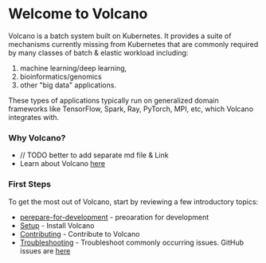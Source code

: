 # Welcome to Volcano

Volcano is a batch system built on Kubernetes. It provides a suite of mechanisms currently missing from
Kubernetes that are commonly required by many classes of batch & elastic workload including:

1. machine learning/deep learning,
2. bioinformatics/genomics
3. other "big data" applications.

These types of applications typically run on generalized domain
frameworks like TensorFlow, Spark, Ray, PyTorch, MPI, etc, which Volcano integrates with.

### Why Volcano?
- // TODO better to add separate md file & Link
- Learn about Volcano [here](https://github.com/volcano-sh/volcano/blob/master/README.md)

### First Steps
To get the most out of Volcano, start by reviewing a few introductory topics:
- [perepare-for-development](../development/prepare-for-development.md) - preoaration for development
- [Setup](../development/development.md) - Install Volcano
- [Contributing](https://github.com/volcano-sh/volcano/blob/master/contribute.md) - Contribute to Volcano
- [Troubleshooting](../troubleshooting/troubleshooting.md) - Troubleshoot commonly occurring issues. GitHub issues are [here](https://github.com/volcano-sh/volcano/issues)
